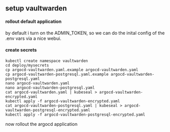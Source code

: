 ## setup vaultwarden

#### rollout default application

by default i turn on the ADMIN_TOKEN, so we can do the inital config of the .env vars via a nice webui.

#### create secrets
```
kubectl create namespace vaultwarden
cd deploy/mysecrets
cp argocd-vaultwarden.yaml.example argocd-vaultwarden.yaml
cp argocd-vaultwarden-postgresql.yaml.example argocd-vaultwarden-postgresql.yaml
nano argocd-vaultwarden.yaml
nano argocd-vaultwarden-postgresql.yaml
cat argocd-vaultwarden.yaml | kubeseal > argocd-vaultwarden-encrypted.yaml
kubectl apply -f argocd-vaultwarden-encrypted.yaml
cat argocd-vaultwarden-postgresql.yaml | kubeseal > argocd-vaultwarden-postgresql-encrypted.yaml 
kubectl apply -f argocd-vaultwarden-postgresql-encrypted.yaml 
```

now rollout the argocd application
